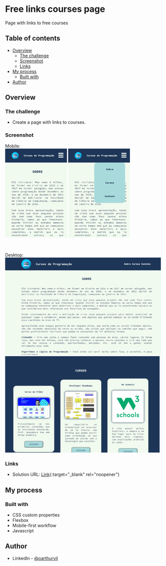 # Free links courses page

Page with links to free courses

## Table of contents

- [Overview](#overview)
  - [The challenge](#the-challenge)
  - [Screenshot](#screenshot)
  - [Links](#links)
- [My process](#my-process)
  - [Built with](#built-with)  
- [Author](#author)

## Overview

### The challenge

- Create a page with links to courses.

### Screenshot

Mobile: 
<br/>
<img src="https://github.com/oarthurvil/free-courses-page/blob/main/screenshots/mobile1.png" alt="screenshot app" style="width:200px;"/>
<img src="https://github.com/oarthurvil/free-courses-page/blob/main/screenshots/mobile2.png" alt="screenshot app" style="width:200px;"/>

<br/>

Desktop: 
<br/>
<img src="https://github.com/oarthurvil/free-courses-page/blob/main/screenshots/desktop.png" alt="screenshot app" style="width:600px;"/>
<img src="https://github.com/oarthurvil/free-courses-page/blob/main/screenshots/desktop2.png" alt="screenshot app" style="width:600px;"/>


### Links

- Solution URL: [Link](https://oarthurvil.github.io/free-courses-page/){:target="_blank" rel="noopener"}

## My process

### Built with

- CSS custom properties
- Flexbox
- Mobile-first workflow
- Javascript



## Author

- LinkedIn - [@oarthurvil](www.linkedin.com/in/oarthurvil)

